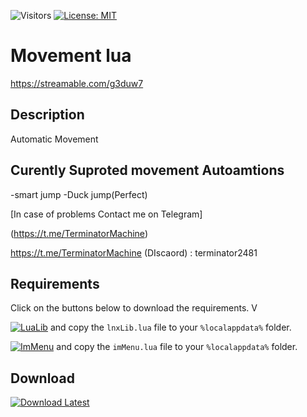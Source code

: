 ![Visitors](https://api.visitorbadge.io/api/visitors?path=https%3A%2F%2Fgithub.com%2Ftitaniummachine1%2FCheater_Detection&label=Visitors&countColor=%23263759&style=plastic)
[![License: MIT](https://img.shields.io/badge/License-MIT-yellow.svg)](https://opensource.org/licenses/MIT)


# Movement lua
https://streamable.com/g3duw7

## Description
Automatic Movement

## Curently Suproted movement Autoamtions

-smart jump
-Duck jump(Perfect)


[In case of problems Contact me on Telegram]

(https://t.me/TerminatorMachine)

https://t.me/TerminatorMachine
(DIscaord) : terminator2481

## Requirements
Click on the buttons below to download the requirements. V

[![LuaLib](https://img.shields.io/badge/Download-Latest-blue?style=for-the-badge&logo=download)](https://github.com/lnx00/Lmaobox-Library/releases/latest/) and copy the `lnxLib.lua` file to your `%localappdata%` folder.

[![ImMenu](https://img.shields.io/badge/Download-Menu.lua_lnx00-blue?style=for-the-badge&logo=github)](https://github.com/lnx00/Lmaobox-ImMenu/blob/main/src/ImMenu.lua) and copy the `imMenu.lua` file to your `%localappdata%` folder.


## Download
[![Download Latest](https://img.shields.io/github/downloads/titaniummachine1/Movement_lua/total.svg?style=for-the-badge&logo=download&label=Download%20Latest)](https://github.com/titaniummachine1/Movement_lua/releases/latest/download/Movement.lua)


